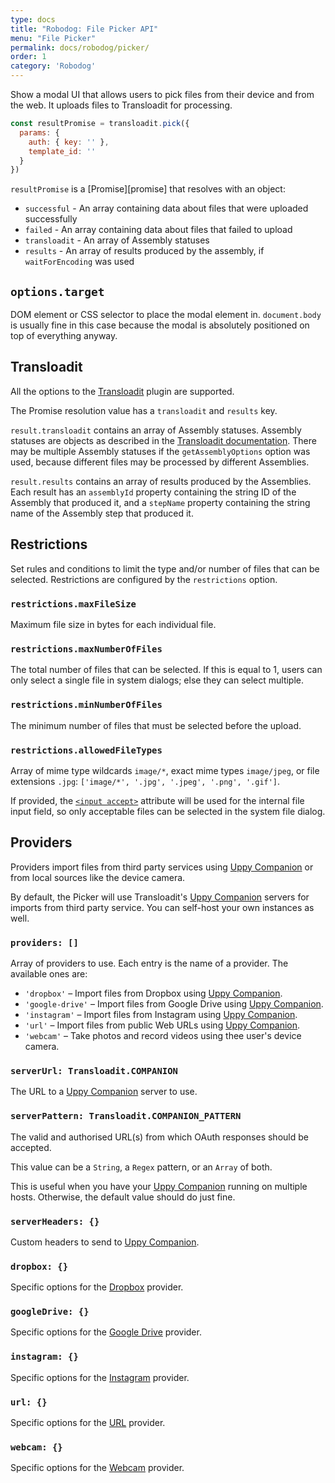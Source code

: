 ```yaml
---
type: docs
title: "Robodog: File Picker API"
menu: "File Picker"
permalink: docs/robodog/picker/
order: 1
category: 'Robodog'
---
```


Show a modal UI that allows users to pick files from their device and from the web. It uploads files to Transloadit for processing.

```js
const resultPromise = transloadit.pick({
  params: {
    auth: { key: '' },
    template_id: ''
  }
})
```

`resultPromise` is a [Promise][promise] that resolves with an object:

 - `successful` - An array containing data about files that were uploaded successfully
 - `failed` - An array containing data about files that failed to upload
 - `transloadit` - An array of Assembly statuses
 - `results` - An array of results produced by the assembly, if `waitForEncoding` was used

## `options.target`

DOM element or CSS selector to place the modal element in. `document.body` is usually fine in this case because the modal is absolutely positioned on top of everything anyway.

## Transloadit

All the options to the [Transloadit][transloadit] plugin are supported.

The Promise resolution value has a `transloadit` and `results` key.

`result.transloadit` contains an array of Assembly statuses. Assembly statuses are objects as described in the [Transloadit documentation][assembly-status]. There may be multiple Assembly statuses if the `getAssemblyOptions` option was used, because different files may be processed by different Assemblies.

`result.results` contains an array of results produced by the Assemblies. Each result has an `assemblyId` property containing the string ID of the Assembly that produced it, and a `stepName` property containing the string name of the Assembly step that produced it.

## Restrictions

Set rules and conditions to limit the type and/or number of files that can be selected. Restrictions are configured by the `restrictions` option.

### `restrictions.maxFileSize`

Maximum file size in bytes for each individual file.

### `restrictions.maxNumberOfFiles`

The total number of files that can be selected. If this is equal to 1, users can only select a single file in system dialogs; else they can select multiple.

### `restrictions.minNumberOfFiles`

The minimum number of files that must be selected before the upload.

### `restrictions.allowedFileTypes`

Array of mime type wildcards `image/*`, exact mime types `image/jpeg`, or file extensions `.jpg`: `['image/*', '.jpg', '.jpeg', '.png', '.gif']`.

If provided, the [`<input accept>`](https://developer.mozilla.org/en-US/docs/Web/HTML/Element/input/file#Limiting_accepted_file_types) attribute will be used for the internal file input field, so only acceptable files can be selected in the system file dialog.

## Providers

Providers import files from third party services using [Uppy Companion][companion] or from local sources like the device camera.

By default, the Picker will use Transloadit's [Uppy Companion][companion] servers for imports from third party service. You can self-host your own instances as well.

### `providers: []`

Array of providers to use. Each entry is the name of a provider. The available ones are:

- `'dropbox'` – Import files from Dropbox using [Uppy Companion][companion].
- `'google-drive'` – Import files from Google Drive using [Uppy Companion][companion].
- `'instagram'` – Import files from Instagram using [Uppy Companion][companion].
- `'url'` – Import files from public Web URLs using [Uppy Companion][companion].
- `'webcam'` – Take photos and record videos using thee user's device camera.

### `serverUrl: Transloadit.COMPANION`

The URL to a [Uppy Companion][companion] server to use.

### `serverPattern: Transloadit.COMPANION_PATTERN`

The valid and authorised URL(s) from which OAuth responses should be accepted.

This value can be a `String`, a `Regex` pattern, or an `Array` of both.

This is useful when you have your [Uppy Companion][companion] running on multiple hosts. Otherwise, the default value should do just fine.

### `serverHeaders: {}`

Custom headers to send to [Uppy Companion][companion].

### `dropbox: {}`

Specific options for the [Dropbox](/docs/dropbox) provider.

### `googleDrive: {}`

Specific options for the [Google Drive](/docs/google-drive) provider.

### `instagram: {}`

Specific options for the [Instagram](/docs/instagram) provider.

### `url: {}`

Specific options for the [URL](/docs/url) provider.

### `webcam: {}`

Specific options for the [Webcam](/docs/webcam) provider.

[companion]: /docs/companion
[transloadit]: /docs/transloadit#options
[assembly-status]: https://transloadit.com/docs/api/#assembly-status-response
